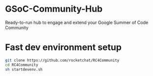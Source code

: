 # GSoC-Community-Hub
Ready-to-run hub to engage and extend your Google Summer of Code Community

# Fast dev environment setup
```sh
git clone https://github.com/rocketchat/RC4Community
cd RC4Community
sh startdevenv.sh
```